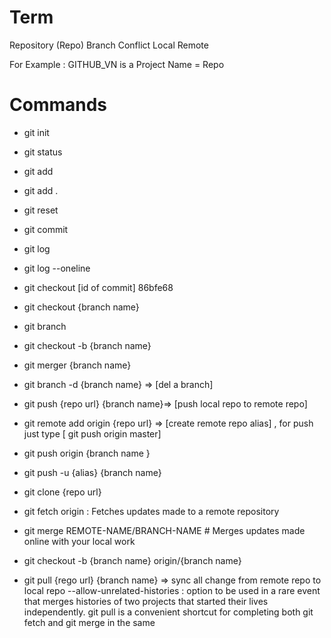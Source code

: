 # Term

Repository (Repo)
Branch
Conflict
Local
Remote

For Example : GITHUB_VN is a Project Name = Repo 

# Commands

- git init
- git status
- git add
- git add . 
- git reset
- git commit
- git log
- git log --oneline
- git checkout [id of commit] 86bfe68
- git checkout {branch name}
- git branch
- git checkout -b {branch name}
- git merger {branch name}
- git branch -d {branch name} => [del a branch]

- git push {repo url} {branch name}=> [push local repo to remote repo]

- git remote add origin {repo url}  => [create remote repo alias] , for push just type [ git push origin master]
 
- git push origin {branch name }
- git push -u {alias} {branch name}
- git clone {repo url}
- git fetch origin : Fetches updates made to a remote repository
- git merge REMOTE-NAME/BRANCH-NAME # Merges updates made online with your local work
- git checkout -b {branch name} origin/{branch name}

- git pull {rego url} {branch name} => sync all change from remote repo to local repo
    --allow-unrelated-histories : option to be used in a rare event that merges histories of two projects that started their lives independently.
    git pull is a convenient shortcut for completing both git fetch and git merge in the same